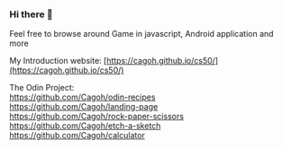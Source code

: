 ### Hi there 👋
Feel free to browse around
Game in javascript, Android application and more

My Introduction website: [https://cagoh.github.io/cs50/](https://cagoh.github.io/cs50/)

The Odin Project:<br>
https://github.com/Cagoh/odin-recipes<br>
https://github.com/Cagoh/landing-page<br>
https://github.com/Cagoh/rock-paper-scissors<br>
https://github.com/Cagoh/etch-a-sketch<br>
https://github.com/Cagoh/calculator<br>

<!--
**Cagoh/Cagoh** is a ✨ _special_ ✨ repository because its `README.md` (this file) appears on your GitHub profile.

Here are some ideas to get you started:

- 🔭 I’m currently working on ...
- 🌱 I’m currently learning ...
- 👯 I’m looking to collaborate on ...
- 🤔 I’m looking for help with ...
- 💬 Ask me about ...
- 📫 How to reach me: ...
- 😄 Pronouns: ...
- ⚡ Fun fact: ...
-->
